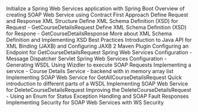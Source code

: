 Initialize a Spring Web Services application with Spring Boot
Overview of creating SOAP Web Service using Contract First Approach
Define Request and Response XML Structure
Define XML Schema Definition (XSD) for Request - GetCourseDetailsRequest
Define XML Schema Definition (XSD) for Respone - GetCourseDetailsResponse
More about XML Schema Definition and Implementing XSD Best Practices
Introduction to Java API for XML Binding (JAXB) and Configuring JAXB 2 Maven Plugin
Configuring an Endpoint for GetCourseDetailsRequest
Spring Web Services Configuration - Message Dispatcher Servlet
Spring Web Services Configuration - Generating WSDL
Using Wizdler to execute SOAP Requests
Implementing a service - Course Details Service - backend with in memory array list
Implementing SOAP Web Service for GetAllCourseDetailsRequest
Quick introduction to different parts of a WSDL
Implementing SOAP Web Service for DeleteCourseDetailsRequest
Improving the DeleteCourseDetailsRequest - Using an Enum for Status
Exception Handling and SOAP Fault Responses
Implementing Security for SOAP Web Services with WS Security
